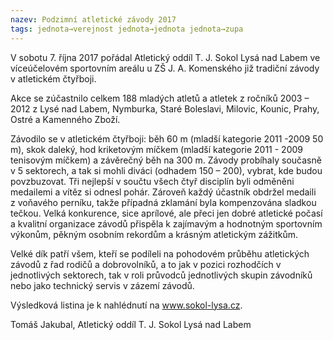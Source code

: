 ```yaml
---
nazev: Podzimní atletické závody 2017
tags: jednota→verejnost jednota→jednota jednota→zupa
---
```


V sobotu 7. října 2017 pořádal Atletický oddíl T. J. Sokol Lysá nad Labem ve víceúčelovém sportovním areálu u ZŠ J. A. Komenského již tradiční závody v atletickém čtyřboji.

Akce se zúčastnilo celkem 188 mladých atletů a atletek z ročníků 2003 – 2012 z Lysé nad Labem, Nymburka, Staré Boleslavi, Milovic, Kounic, Prahy, Ostré a Kamenného Zboží.

Závodilo se v atletickém čtyřboji: běh 60 m (mladší kategorie 2011 -2009 50 m), skok daleký, hod kriketovým míčkem (mladší kategorie 2011 - 2009 tenisovým míčkem) a závěrečný běh na 300 m. Závody probíhaly současně v 5 sektorech, a tak si mohli diváci (odhadem 150 – 200), vybrat, kde budou povzbuzovat. Tři nejlepší v součtu všech čtyř disciplín byli odměněni medailemi a vítěz si odnesl pohár. Zároveň každý účastník obdržel medaili z voňavého perníku, takže případná zklamání byla kompenzována sladkou tečkou. Velká konkurence, sice aprílové, ale přeci jen dobré atletické počasí a kvalitní organizace závodů přispěla k zajímavým a hodnotným sportovním výkonům, pěkným osobním rekordům a krásným atletickým zážitkům.

Velké dík patří všem, kteří se podíleli na pohodovém průběhu atletických závodů z řad rodičů a dobrovolníků, a to jak v pozici rozhodčích v jednotlivých sektorech, tak v roli průvodců jednotlivých skupin závodníků nebo jako technický servis v zázemí závodů.

Výsledková listina je k nahlédnutí na www.sokol-lysa.cz.

Tomáš Jakubal, Atletický oddíl T. J. Sokol Lysá nad Labem